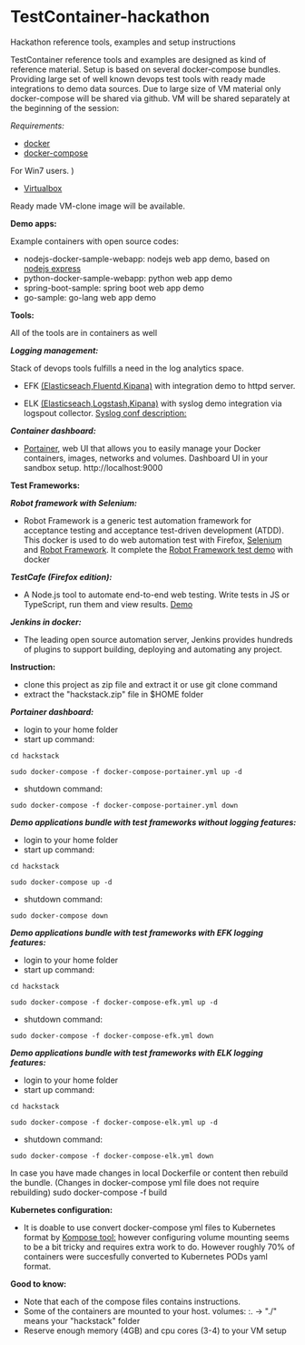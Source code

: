 # TestContainer-hackathon
Hackathon reference tools, examples and setup instructions

TestContainer reference tools and examples are designed as kind of reference material. Setup is based on several docker-compose bundles. Providing large set of well known devops test tools with ready made integrations to demo data sources.
Due to large size of VM material only docker-compose will be shared via github. VM will be shared separately at the beginning of the session:

*Requirements:*
- [docker](https://docs.docker.com/glossary/?term=installation)
- [docker-compose](https://docs.docker.com/compose/install/)

For Win7 users. )
- [Virtualbox](https://www.virtualbox.org/wiki/Downloads)

Ready made VM-clone image will be available.



**Demo apps:**

Example containers with open source codes: 
- nodejs-docker-sample-webapp: nodejs web app demo, based on [nodejs express](https://expressjs.com/) 
- python-docker-sample-webapp: python web app demo
- spring-boot-sample: spring boot web app demo
- go-sample: go-lang web app demo   




**Tools:**

All of the tools are in containers as well 

***Logging management:*** 

Stack of devops tools fulfills a need in the log analytics space.

- EFK [(Elasticseach,Fluentd,Kipana)](https://docs.fluentd.org/v0.12/articles/docker-logging-efk-compose) with integration demo to httpd server. 

- ELK [(Elasticseach,Logstash,Kipana)](https://logz.io/learn/complete-guide-elk-stack/) with syslog demo integration via logspout collector. [Syslog conf description:](https://jujucharms.com/u/lazypower/logspout/)

***Container dashboard:***
- [Portainer](https://portainer.readthedocs.io/en/stable/), web UI that allows you to easily manage your Docker containers, images, networks and volumes. Dashboard UI in your sandbox setup. http://localhost:9000




**Test Frameworks:**

***Robot framework with Selenium:***
- Robot Framework is a generic test automation framework for acceptance testing and acceptance test-driven development (ATDD). This docker is used to do web automation test with Firefox, [Selenium](http://www.seleniumhq.org/) and [Robot Framework](http://robotframework.org/). It complete the [Robot Framework test demo](https://bitbucket.org/robotframework/webdemo) with docker

***TestCafe (Firefox edition):***
- A Node.js tool to automate end-to-end web testing. Write tests in JS or TypeScript, run them and view results. [Demo]( http://devexpress.github.io/testcafe/documentation/using-testcafe/using-testcafe-docker-image)

***Jenkins in docker:***
- The leading open source automation server, Jenkins provides hundreds of plugins to support building, deploying and automating any project. 

**Instruction:**
- clone this project as zip file and extract it or use git clone command
- extract the "hackstack.zip" file in $HOME folder

***Portainer dashboard:***
- login to your home folder
- start up command:

`cd hackstack`

`sudo docker-compose -f docker-compose-portainer.yml up -d`

- shutdown command:

`sudo docker-compose -f docker-compose-portainer.yml down`

***Demo applications bundle with test frameworks without logging features:***
- login to your home folder
- start up command:

`cd hackstack`

`sudo docker-compose up -d`

- shutdown command:

`sudo docker-compose down`

***Demo applications bundle with test frameworks with EFK logging features:***
- login to your home folder
- start up command:

`cd hackstack`

`sudo docker-compose -f docker-compose-efk.yml up -d`

- shutdown command:

`sudo docker-compose -f docker-compose-efk.yml down`

***Demo applications bundle with test frameworks with ELK logging features:***
- login to your home folder
- start up command:

`cd hackstack`

`sudo docker-compose -f docker-compose-elk.yml up -d`

- shutdown command:

`sudo docker-compose -f docker-compose-elk.yml down`

In case you have made changes in local Dockerfile or content then rebuild the bundle.
(Changes in docker-compose yml file does not require rebuilding)
sudo docker-compose -f <docker-compose file> build
  
  
  
**Kubernetes configuration:**
- It is doable to use convert docker-compose yml files to Kubernetes format by [Kompose tool:](http://kompose.io/) however configuring volume mounting seems to be a bit tricky and requires extra work to do. However roughly 70% of containers were succesfully converted to Kubernetes PODs yaml format.



**Good to know:**
- Note that each of the compose files contains instructions.
- Some of the containers are mounted to your host. 
volumes: <host>:<container>. ->  "./<path>" means your "hackstack" folder 
- Reserve enough memory (4GB) and cpu cores (3-4) to your VM setup

